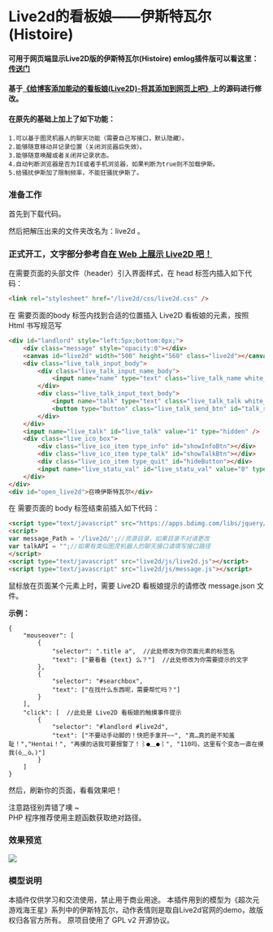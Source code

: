 # Live2d的看板娘——伊斯特瓦尔(Histoire) 
#### 可用于网页端显示Live2D版的伊斯特瓦尔(Histoire) emlog插件版可以看这里：[传送门](https://www.wikimoe.com/?post=75)
#### 基于[《给博客添加能动的看板娘(Live2D)-将其添加到网页上吧》](https://imjad.cn/archives/lab/add-dynamic-poster-girl-with-live2d-to-your-blog-02)上的源码进行修改。
#### 在原先的基础上加上了如下功能：

	1.可以基于图灵机器人的聊天功能（需要自己写接口，默认隐藏）。
	2.能够随意移动并记录位置（关闭浏览器后失效）。
	3.能够随意唤醒或者关闭并记录状态。
	4.自动判断浏览器是否为IE或者手机浏览器，如果判断为true则不加载伊斯。
	5.给骚扰伊斯加了限制频率，不能狂骚扰伊斯了。

### 准备工作
首先到下载代码。

然后把解压出来的文件夹改名为：live2d 。

### 正式开工，文字部分参考自[在 Web 上展示 Live2D 吧！](https://github.com/galnetwen/Live2D)
在需要页面的头部文件（header）引入界面样式，在 head 标签内插入如下代码：
```html
<link rel="stylesheet" href="/live2d/css/live2d.css" />
```

在 需要页面的body 标签内找到合适的位置插入 Live2D 看板娘的元素，按照 Html 书写规范写 
```html
<div id="landlord" style="left:5px;bottom:0px;">
    <div class="message" style="opacity:0"></div>
    <canvas id="live2d" width="500" height="560" class="live2d"></canvas>
    <div class="live_talk_input_body">
    	<div class="live_talk_input_name_body">
        	<input name="name" type="text" class="live_talk_name white_input" id="AIuserName" autocomplete="off" placeholder="你的名字" />
        </div>
        <div class="live_talk_input_text_body">
        	<input name="talk" type="text" class="live_talk_talk white_input" id="AIuserText" autocomplete="off" placeholder="要和我聊什么呀？"/>
            <button type="button" class="live_talk_send_btn" id="talk_send">发送</button>
        </div>
    </div>
    <input name="live_talk" id="live_talk" value="1" type="hidden" />
    <div class="live_ico_box">
    	<div class="live_ico_item type_info" id="showInfoBtn"></div>
    	<div class="live_ico_item type_talk" id="showTalkBtn"></div>
        <div class="live_ico_item type_quit" id="hideButton"></div>
        <input name="live_statu_val" id="live_statu_val" value="0" type="hidden" />
    </div>
</div>
<div id="open_live2d">召唤伊斯特瓦尔</div>
```

在 需要页面的 body 标签结束前插入如下代码：
```html
<script type="text/javascript" src="https://apps.bdimg.com/libs/jquery/1.7.1/jquery.min.js"></script>
<script>
var message_Path = '/live2d/';//资源目录，如果目录不对请更改
var talkAPI = "";//如果有类似图灵机器人的聊天接口请填写接口路径
</script>
<script type="text/javascript" src="live2d/js/live2d.js"></script>
<script type="text/javascript" src="live2d/js/message.js"></script>
```

鼠标放在页面某个元素上时，需要 Live2D 看板娘提示的请修改 message.json 文件。

**示例：**

	{
		"mouseover": [
			{
				"selector": ".title a",  //此处修改为你页面元素的标签名
				"text": ["要看看 {text} 么？"]  //此处修改为你需要提示的文字
			},
			{
				"selector": "#searchbox",
				"text": ["在找什么东西呢，需要帮忙吗？"]
			}
		],
		"click": [  //此处是 Live2D 看板娘的触摸事件提示
			{
				"selector": "#landlord #live2d",
				"text": ["不要动手动脚的！快把手拿开~~", "真…真的是不知羞耻！","Hentai！", "再摸的话我可要报警了！⌇●﹏●⌇", "110吗，这里有个变态一直在摸我(ó﹏ò｡)"]
			}
		]
	}


然后，刷新你的页面，看看效果吧！

注意路径别弄错了噢 ~  
PHP 程序推荐使用主题函数获取绝对路径。

### 效果预览
![](https://t1.aixinxi.net/o_1c3mofql9osmpeb1hfvsbv1hqua.gif-j.jpg)  

	
### 模型说明
本插件仅供学习和交流使用，禁止用于商业用途。
本插件用到的模型为《超次元游戏海王星》系列中的伊斯特瓦尔，动作表情则是取自Live2d官网的demo，故版权归各官方所有。
原项目使用了 GPL v2 开源协议。

